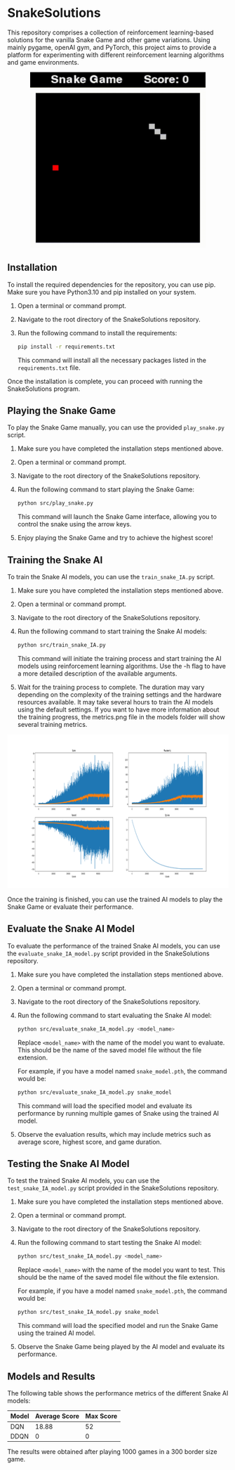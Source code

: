 # SnakeSolutions

This repository comprises a collection of reinforcement learning-based solutions for the vanilla Snake Game and other game variations. Using mainly pygame, openAI gym, and PyTorch, this project aims to provide a platform for experimenting with different reinforcement learning algorithms and game environments.

<p align="center">
  <img src="./models/DQN/video.gif" alt="Snake_Demo" width="400" height="400">
</p>

## Installation

To install the required dependencies for the repository, you can use pip. Make sure you have Python3.10 and pip installed on your system.

1. Open a terminal or command prompt.
2. Navigate to the root directory of the SnakeSolutions repository.
3. Run the following command to install the requirements:

    ```bash
    pip install -r requirements.txt
    ```

    This command will install all the necessary packages listed in the `requirements.txt` file.

Once the installation is complete, you can proceed with running the SnakeSolutions program.

## Playing the Snake Game

To play the Snake Game manually, you can use the provided `play_snake.py` script.

1. Make sure you have completed the installation steps mentioned above.

2. Open a terminal or command prompt.

3. Navigate to the root directory of the SnakeSolutions repository.

4. Run the following command to start playing the Snake Game:

    ```bash
    python src/play_snake.py
    ```

    This command will launch the Snake Game interface, allowing you to control the snake using the arrow keys.

5. Enjoy playing the Snake Game and try to achieve the highest score!


## Training the Snake AI

To train the Snake AI models, you can use the `train_snake_IA.py` script.

1. Make sure you have completed the installation steps mentioned above.

2. Open a terminal or command prompt.

3. Navigate to the root directory of the SnakeSolutions repository.

4. Run the following command to start training the Snake AI models:

    ```bash
    python src/train_snake_IA.py
    ```

    This command will initiate the training process and start training the AI models using reinforcement learning algorithms. Use the -h flag to have a more detailed description of the available arguments.
        

5. Wait for the training process to complete. The duration may vary depending on the complexity of the training settings and the hardware resources available. It may take several hours to train the AI models using the default settings. If you want to have more information about the training progress, the metrics.png file in the models folder will show several training metrics.

<p align="center">
  <img src="./models/DQN/metrics.png" alt="Training Metrics" width="1100" height="350">
</p>

Once the training is finished, you can use the trained AI models to play the Snake Game or evaluate their performance.

## Evaluate the Snake AI Model

To evaluate the performance of the trained Snake AI models, you can use the `evaluate_snake_IA_model.py` script provided in the SnakeSolutions repository.

1. Make sure you have completed the installation steps mentioned above.

2. Open a terminal or command prompt.

3. Navigate to the root directory of the SnakeSolutions repository.

4. Run the following command to start evaluating the Snake AI model:

    ```bash
    python src/evaluate_snake_IA_model.py <model_name>
    ```

    Replace `<model_name>` with the name of the model you want to evaluate. This should be the name of the saved model file without the file extension.

    For example, if you have a model named `snake_model.pth`, the command would be:

    ```bash
    python src/evaluate_snake_IA_model.py snake_model
    ```

    This command will load the specified model and evaluate its performance by running multiple games of Snake using the trained AI model.

5. Observe the evaluation results, which may include metrics such as average score, highest score, and game duration.


## Testing the Snake AI Model

To test the trained Snake AI models, you can use the `test_snake_IA_model.py` script provided in the SnakeSolutions repository.

1. Make sure you have completed the installation steps mentioned above.

2. Open a terminal or command prompt.

3. Navigate to the root directory of the SnakeSolutions repository.

4. Run the following command to start testing the Snake AI model:

    ```bash
    python src/test_snake_IA_model.py <model_name>
    ```

    Replace `<model_name>` with the name of the model you want to test. This should be the name of the saved model file without the file extension.

    For example, if you have a model named `snake_model.pth`, the command would be:

    ```bash
    python src/test_snake_IA_model.py snake_model
    ```

    This command will load the specified model and run the Snake Game using the trained AI model.

5. Observe the Snake Game being played by the AI model and evaluate its performance.

## Models and Results

The following table shows the performance metrics of the different Snake AI models:

| Model | Average Score | Max Score |
|-------|---------------|-----------|
| DQN   | 18.88         | 52        |
| DDQN  | 0             | 0         |

The results were obtained after playing 1000 games in a 300 border size game.
